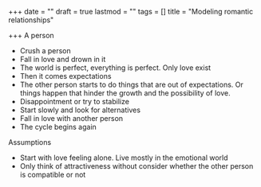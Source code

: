 +++
date = ""
draft = true
lastmod = ""
tags = []
title = "Modeling romantic relationships"

+++
A person

* Crush a person
* Fall in love and drown in it
* The world is perfect, everything is perfect. Only love exist
* Then it comes expectations
* The other person starts to do things that are out of expectations. Or things happen that hinder the growth and the possibility of love.
* Disappointment or try to stabilize
* Start slowly and look for alternatives
* Fall in love with another person
* The cycle begins again

Assumptions

* Start with love feeling alone. Live mostly in the emotional world
* Only think of attractiveness without consider whether the other person is compatible or not